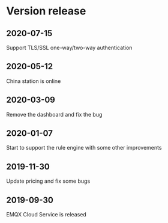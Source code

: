 # Version release

## 2020-07-15

Support TLS/SSL one-way/two-way authentication

## 2020-05-12

China station is online

## 2020-03-09

Remove the dashboard and fix the bug

## 2020-01-07

Start to support the rule engine with some other improvements

## 2019-11-30

Update pricing and fix some bugs

## 2019-09-30

EMQX Cloud Service is released
